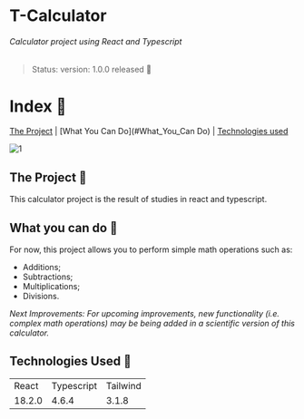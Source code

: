 # T-Calculator
###### _Calculator project using React and Typescript_
> Status: version: 1.0.0 released 🚀

# **Index** 📖
[The Project](#The_Project)  |  [What You Can Do](#What_You_Can Do)  |  [Technologies used](#Technologies_used)


![1](https://user-images.githubusercontent.com/70491775/193423407-c89f5d13-76e3-44a2-8a25-f20b308f6fa1.png)

## The Project 💾

This calculator project is the result of studies in react and typescript.

## What you can do 🧮

For now, this project allows you to perform simple math operations such as:

* Additions;
* Subtractions;
* Multiplications;
* Divisions.	

_Next Improvements: 
	For upcoming improvements, new functionality (i.e. complex math operations) may be being added in a scientific version of this calculator._
  
## Technologies Used 🧩
<table>

<tr>
<td>React</td>
<td>Typescript</td>
<td>Tailwind</td>
</tr>

<tr>
<td>18.2.0</td>
<td>4.6.4</td>
<td>3.1.8</td>
</tr>

</table>

